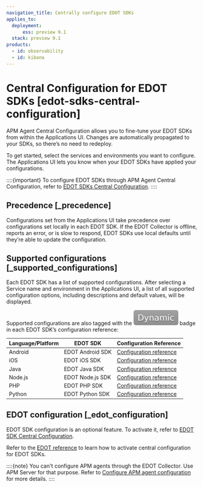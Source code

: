```yaml
---
navigation_title: Centrally configure EDOT SDKs
applies_to:
  deployment:
      ess: preview 9.1
  stack: preview 9.1
products:
  - id: observability
  - id: kibana
---
```


# Central Configuration for EDOT SDKs [edot-sdks-central-configuration]

APM Agent Central Configuration allows you to fine-tune your EDOT SDKs from within the Applications UI. Changes are automatically propagated to your SDKs, so there’s no need to redeploy.

To get started, select the services and environments you want to configure. The Applications UI lets you know when your EDOT SDKs have applied your configurations.

::::{important}
To configure EDOT SDKs through APM Agent Central Configuration, refer to [EDOT SDKs Central Configuration](edot-sdks-central-configuration.md).
::::

## Precedence [_precedence]

Configurations set from the Applications UI take precedence over configurations set locally in each EDOT SDK. If the EDOT Collector is offline, reports an error, or is slow to respond, EDOT SDKs use local defaults until they’re able to update the configuration.

## Supported configurations [_supported_configurations]

Each EDOT SDK has a list of supported configurations. After selecting a Service name and environment in the Applications UI, a list of all supported configuration options, including descriptions and default values, will be displayed.

Supported configurations are also tagged with the ![dynamic config](/solutions/images/observability-dynamic-config.svg "") badge in each EDOT SDK’s configuration reference:

| Language/Platform | EDOT SDK | Configuration Reference |
| --- | --- | --- |
| Android | EDOT Android SDK | [Configuration reference](opentelemetry://reference/edot-sdks/android/configuration.md) |
| iOS | EDOT iOS SDK | [Configuration reference](opentelemetry://reference/edot-sdks/ios/configuration.md) |
| Java | EDOT Java SDK | [Configuration reference](opentelemetry://reference/edot-sdks/java/configuration.md) |
| Node.js | EDOT Node.js SDK | [Configuration reference](opentelemetry://reference/edot-sdks/nodejs/configuration.md) |
| PHP | EDOT PHP SDK | [Configuration reference](opentelemetry://reference/edot-sdks/php/configuration.md) |
| Python | EDOT Python SDK | [Configuration reference](opentelemetry://reference/edot-sdks/python/configuration.md) |

## EDOT configuration [_edot_configuration]

EDOT SDK configuration is an optional feature. To activate it, refer to [EDOT SDK Central Configuration](edot-sdks-central-configuration.md).

Refer to the [EDOT reference](opentelemetry://reference/central-configuration.md) to learn how to activate central configuration for EDOT SDKs.

::::{note}
You can't configure APM agents through the EDOT Collector. Use APM Server for that purpose. Refer to [Configure APM agent configuration](/solutions/observability/apm/configure-apm-agent-central-configuration.md) for more details.
::::
